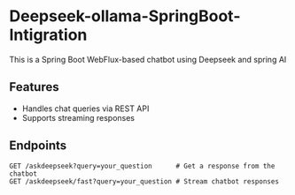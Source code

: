 # Deepseek-ollama-SpringBoot-Intigration

This is a Spring Boot WebFlux-based chatbot using Deepseek and spring AI
## Features
- Handles chat queries via REST API
- Supports streaming responses

## Endpoints
```plaintext
GET /askdeepseek?query=your_question      # Get a response from the chatbot
GET /askdeepseek/fast?query=your_question # Stream chatbot responses
